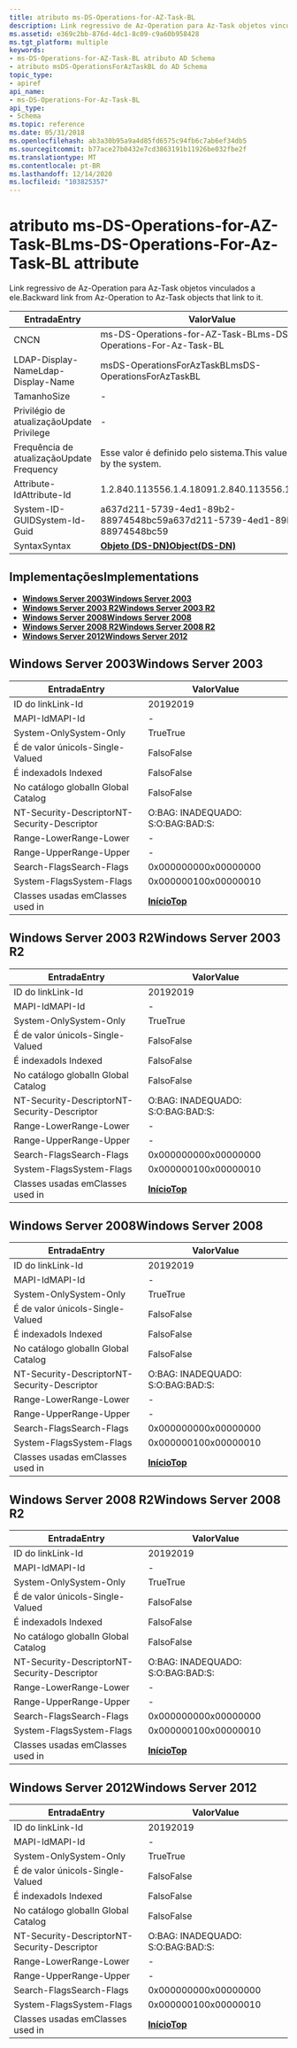 ```yaml
---
title: atributo ms-DS-Operations-for-AZ-Task-BL
description: Link regressivo de Az-Operation para Az-Task objetos vinculados a ele.
ms.assetid: e369c2bb-876d-4dc1-8c09-c9a60b958428
ms.tgt_platform: multiple
keywords:
- ms-DS-Operations-for-AZ-Task-BL atributo AD Schema
- atributo msDS-OperationsForAzTaskBL do AD Schema
topic_type:
- apiref
api_name:
- ms-DS-Operations-For-Az-Task-BL
api_type:
- Schema
ms.topic: reference
ms.date: 05/31/2018
ms.openlocfilehash: ab3a30b95a9a4d85fd6575c94fb6c7ab6ef34db5
ms.sourcegitcommit: b77ace27b0432e7cd3863191b11926be032fbe2f
ms.translationtype: MT
ms.contentlocale: pt-BR
ms.lasthandoff: 12/14/2020
ms.locfileid: "103825357"
---
```

# <a name="ms-ds-operations-for-az-task-bl-attribute"></a><span data-ttu-id="9f211-105">atributo ms-DS-Operations-for-AZ-Task-BL</span><span class="sxs-lookup"><span data-stu-id="9f211-105">ms-DS-Operations-For-Az-Task-BL attribute</span></span>

<span data-ttu-id="9f211-106">Link regressivo de Az-Operation para Az-Task objetos vinculados a ele.</span><span class="sxs-lookup"><span data-stu-id="9f211-106">Backward link from Az-Operation to Az-Task objects that link to it.</span></span>



| <span data-ttu-id="9f211-107">Entrada</span><span class="sxs-lookup"><span data-stu-id="9f211-107">Entry</span></span> | <span data-ttu-id="9f211-108">Valor</span><span class="sxs-lookup"><span data-stu-id="9f211-108">Value</span></span> |
|-------------------|-----------------------------------------|
| <span data-ttu-id="9f211-109">CN</span><span class="sxs-lookup"><span data-stu-id="9f211-109">CN</span></span>                | <span data-ttu-id="9f211-110">ms-DS-Operations-for-AZ-Task-BL</span><span class="sxs-lookup"><span data-stu-id="9f211-110">ms-DS-Operations-For-Az-Task-BL</span></span>         |
| <span data-ttu-id="9f211-111">LDAP-Display-Name</span><span class="sxs-lookup"><span data-stu-id="9f211-111">Ldap-Display-Name</span></span> | <span data-ttu-id="9f211-112">msDS-OperationsForAzTaskBL</span><span class="sxs-lookup"><span data-stu-id="9f211-112">msDS-OperationsForAzTaskBL</span></span>              |
| <span data-ttu-id="9f211-113">Tamanho</span><span class="sxs-lookup"><span data-stu-id="9f211-113">Size</span></span>              | \-                                      |
| <span data-ttu-id="9f211-114">Privilégio de atualização</span><span class="sxs-lookup"><span data-stu-id="9f211-114">Update Privilege</span></span>  | \-                                      |
| <span data-ttu-id="9f211-115">Frequência de atualização</span><span class="sxs-lookup"><span data-stu-id="9f211-115">Update Frequency</span></span>  | <span data-ttu-id="9f211-116">Esse valor é definido pelo sistema.</span><span class="sxs-lookup"><span data-stu-id="9f211-116">This value is set by the system.</span></span>        |
| <span data-ttu-id="9f211-117">Attribute-Id</span><span class="sxs-lookup"><span data-stu-id="9f211-117">Attribute-Id</span></span>      | <span data-ttu-id="9f211-118">1.2.840.113556.1.4.1809</span><span class="sxs-lookup"><span data-stu-id="9f211-118">1.2.840.113556.1.4.1809</span></span>                 |
| <span data-ttu-id="9f211-119">System-ID-GUID</span><span class="sxs-lookup"><span data-stu-id="9f211-119">System-Id-Guid</span></span>    | <span data-ttu-id="9f211-120">a637d211-5739-4ed1-89b2-88974548bc59</span><span class="sxs-lookup"><span data-stu-id="9f211-120">a637d211-5739-4ed1-89b2-88974548bc59</span></span>    |
| <span data-ttu-id="9f211-121">Syntax</span><span class="sxs-lookup"><span data-stu-id="9f211-121">Syntax</span></span>            | [<span data-ttu-id="9f211-122">**Objeto (DS-DN)**</span><span class="sxs-lookup"><span data-stu-id="9f211-122">**Object(DS-DN)**</span></span>](s-object-ds-dn.md) |



## <a name="implementations"></a><span data-ttu-id="9f211-123">Implementações</span><span class="sxs-lookup"><span data-stu-id="9f211-123">Implementations</span></span>

-   [<span data-ttu-id="9f211-124">**Windows Server 2003**</span><span class="sxs-lookup"><span data-stu-id="9f211-124">**Windows Server 2003**</span></span>](#windows-server-2003)
-   [<span data-ttu-id="9f211-125">**Windows Server 2003 R2**</span><span class="sxs-lookup"><span data-stu-id="9f211-125">**Windows Server 2003 R2**</span></span>](#windows-server-2003-r2)
-   [<span data-ttu-id="9f211-126">**Windows Server 2008**</span><span class="sxs-lookup"><span data-stu-id="9f211-126">**Windows Server 2008**</span></span>](#windows-server-2008)
-   [<span data-ttu-id="9f211-127">**Windows Server 2008 R2**</span><span class="sxs-lookup"><span data-stu-id="9f211-127">**Windows Server 2008 R2**</span></span>](#windows-server-2008-r2)
-   [<span data-ttu-id="9f211-128">**Windows Server 2012**</span><span class="sxs-lookup"><span data-stu-id="9f211-128">**Windows Server 2012**</span></span>](#windows-server-2012)

## <a name="windows-server-2003"></a><span data-ttu-id="9f211-129">Windows Server 2003</span><span class="sxs-lookup"><span data-stu-id="9f211-129">Windows Server 2003</span></span>



| <span data-ttu-id="9f211-130">Entrada</span><span class="sxs-lookup"><span data-stu-id="9f211-130">Entry</span></span> | <span data-ttu-id="9f211-131">Valor</span><span class="sxs-lookup"><span data-stu-id="9f211-131">Value</span></span> |
|------------------------|---------------------------------|
| <span data-ttu-id="9f211-132">ID do link</span><span class="sxs-lookup"><span data-stu-id="9f211-132">Link-Id</span></span>                | <span data-ttu-id="9f211-133">2019</span><span class="sxs-lookup"><span data-stu-id="9f211-133">2019</span></span>                            |
| <span data-ttu-id="9f211-134">MAPI-Id</span><span class="sxs-lookup"><span data-stu-id="9f211-134">MAPI-Id</span></span>                | \-                              |
| <span data-ttu-id="9f211-135">System-Only</span><span class="sxs-lookup"><span data-stu-id="9f211-135">System-Only</span></span>            | <span data-ttu-id="9f211-136">True</span><span class="sxs-lookup"><span data-stu-id="9f211-136">True</span></span>                            |
| <span data-ttu-id="9f211-137">É de valor único</span><span class="sxs-lookup"><span data-stu-id="9f211-137">Is-Single-Valued</span></span>       | <span data-ttu-id="9f211-138">Falso</span><span class="sxs-lookup"><span data-stu-id="9f211-138">False</span></span>                           |
| <span data-ttu-id="9f211-139">É indexado</span><span class="sxs-lookup"><span data-stu-id="9f211-139">Is Indexed</span></span>             | <span data-ttu-id="9f211-140">Falso</span><span class="sxs-lookup"><span data-stu-id="9f211-140">False</span></span>                           |
| <span data-ttu-id="9f211-141">No catálogo global</span><span class="sxs-lookup"><span data-stu-id="9f211-141">In Global Catalog</span></span>      | <span data-ttu-id="9f211-142">Falso</span><span class="sxs-lookup"><span data-stu-id="9f211-142">False</span></span>                           |
| <span data-ttu-id="9f211-143">NT-Security-Descriptor</span><span class="sxs-lookup"><span data-stu-id="9f211-143">NT-Security-Descriptor</span></span> | <span data-ttu-id="9f211-144">O:BAG: INADEQUADO: S:</span><span class="sxs-lookup"><span data-stu-id="9f211-144">O:BAG:BAD:S:</span></span>                    |
| <span data-ttu-id="9f211-145">Range-Lower</span><span class="sxs-lookup"><span data-stu-id="9f211-145">Range-Lower</span></span>            | \-                              |
| <span data-ttu-id="9f211-146">Range-Upper</span><span class="sxs-lookup"><span data-stu-id="9f211-146">Range-Upper</span></span>            | \-                              |
| <span data-ttu-id="9f211-147">Search-Flags</span><span class="sxs-lookup"><span data-stu-id="9f211-147">Search-Flags</span></span>           | <span data-ttu-id="9f211-148">0x00000000</span><span class="sxs-lookup"><span data-stu-id="9f211-148">0x00000000</span></span>                      |
| <span data-ttu-id="9f211-149">System-Flags</span><span class="sxs-lookup"><span data-stu-id="9f211-149">System-Flags</span></span>           | <span data-ttu-id="9f211-150">0x00000010</span><span class="sxs-lookup"><span data-stu-id="9f211-150">0x00000010</span></span>                      |
| <span data-ttu-id="9f211-151">Classes usadas em</span><span class="sxs-lookup"><span data-stu-id="9f211-151">Classes used in</span></span>        | [<span data-ttu-id="9f211-152">**Início**</span><span class="sxs-lookup"><span data-stu-id="9f211-152">**Top**</span></span>](c-top.md)<br/> |



## <a name="windows-server-2003-r2"></a><span data-ttu-id="9f211-153">Windows Server 2003 R2</span><span class="sxs-lookup"><span data-stu-id="9f211-153">Windows Server 2003 R2</span></span>



| <span data-ttu-id="9f211-154">Entrada</span><span class="sxs-lookup"><span data-stu-id="9f211-154">Entry</span></span> | <span data-ttu-id="9f211-155">Valor</span><span class="sxs-lookup"><span data-stu-id="9f211-155">Value</span></span> |
|------------------------|---------------------------------|
| <span data-ttu-id="9f211-156">ID do link</span><span class="sxs-lookup"><span data-stu-id="9f211-156">Link-Id</span></span>                | <span data-ttu-id="9f211-157">2019</span><span class="sxs-lookup"><span data-stu-id="9f211-157">2019</span></span>                            |
| <span data-ttu-id="9f211-158">MAPI-Id</span><span class="sxs-lookup"><span data-stu-id="9f211-158">MAPI-Id</span></span>                | \-                              |
| <span data-ttu-id="9f211-159">System-Only</span><span class="sxs-lookup"><span data-stu-id="9f211-159">System-Only</span></span>            | <span data-ttu-id="9f211-160">True</span><span class="sxs-lookup"><span data-stu-id="9f211-160">True</span></span>                            |
| <span data-ttu-id="9f211-161">É de valor único</span><span class="sxs-lookup"><span data-stu-id="9f211-161">Is-Single-Valued</span></span>       | <span data-ttu-id="9f211-162">Falso</span><span class="sxs-lookup"><span data-stu-id="9f211-162">False</span></span>                           |
| <span data-ttu-id="9f211-163">É indexado</span><span class="sxs-lookup"><span data-stu-id="9f211-163">Is Indexed</span></span>             | <span data-ttu-id="9f211-164">Falso</span><span class="sxs-lookup"><span data-stu-id="9f211-164">False</span></span>                           |
| <span data-ttu-id="9f211-165">No catálogo global</span><span class="sxs-lookup"><span data-stu-id="9f211-165">In Global Catalog</span></span>      | <span data-ttu-id="9f211-166">Falso</span><span class="sxs-lookup"><span data-stu-id="9f211-166">False</span></span>                           |
| <span data-ttu-id="9f211-167">NT-Security-Descriptor</span><span class="sxs-lookup"><span data-stu-id="9f211-167">NT-Security-Descriptor</span></span> | <span data-ttu-id="9f211-168">O:BAG: INADEQUADO: S:</span><span class="sxs-lookup"><span data-stu-id="9f211-168">O:BAG:BAD:S:</span></span>                    |
| <span data-ttu-id="9f211-169">Range-Lower</span><span class="sxs-lookup"><span data-stu-id="9f211-169">Range-Lower</span></span>            | \-                              |
| <span data-ttu-id="9f211-170">Range-Upper</span><span class="sxs-lookup"><span data-stu-id="9f211-170">Range-Upper</span></span>            | \-                              |
| <span data-ttu-id="9f211-171">Search-Flags</span><span class="sxs-lookup"><span data-stu-id="9f211-171">Search-Flags</span></span>           | <span data-ttu-id="9f211-172">0x00000000</span><span class="sxs-lookup"><span data-stu-id="9f211-172">0x00000000</span></span>                      |
| <span data-ttu-id="9f211-173">System-Flags</span><span class="sxs-lookup"><span data-stu-id="9f211-173">System-Flags</span></span>           | <span data-ttu-id="9f211-174">0x00000010</span><span class="sxs-lookup"><span data-stu-id="9f211-174">0x00000010</span></span>                      |
| <span data-ttu-id="9f211-175">Classes usadas em</span><span class="sxs-lookup"><span data-stu-id="9f211-175">Classes used in</span></span>        | [<span data-ttu-id="9f211-176">**Início**</span><span class="sxs-lookup"><span data-stu-id="9f211-176">**Top**</span></span>](c-top.md)<br/> |



## <a name="windows-server-2008"></a><span data-ttu-id="9f211-177">Windows Server 2008</span><span class="sxs-lookup"><span data-stu-id="9f211-177">Windows Server 2008</span></span>



| <span data-ttu-id="9f211-178">Entrada</span><span class="sxs-lookup"><span data-stu-id="9f211-178">Entry</span></span> | <span data-ttu-id="9f211-179">Valor</span><span class="sxs-lookup"><span data-stu-id="9f211-179">Value</span></span> |
|------------------------|---------------------------------|
| <span data-ttu-id="9f211-180">ID do link</span><span class="sxs-lookup"><span data-stu-id="9f211-180">Link-Id</span></span>                | <span data-ttu-id="9f211-181">2019</span><span class="sxs-lookup"><span data-stu-id="9f211-181">2019</span></span>                            |
| <span data-ttu-id="9f211-182">MAPI-Id</span><span class="sxs-lookup"><span data-stu-id="9f211-182">MAPI-Id</span></span>                | \-                              |
| <span data-ttu-id="9f211-183">System-Only</span><span class="sxs-lookup"><span data-stu-id="9f211-183">System-Only</span></span>            | <span data-ttu-id="9f211-184">True</span><span class="sxs-lookup"><span data-stu-id="9f211-184">True</span></span>                            |
| <span data-ttu-id="9f211-185">É de valor único</span><span class="sxs-lookup"><span data-stu-id="9f211-185">Is-Single-Valued</span></span>       | <span data-ttu-id="9f211-186">Falso</span><span class="sxs-lookup"><span data-stu-id="9f211-186">False</span></span>                           |
| <span data-ttu-id="9f211-187">É indexado</span><span class="sxs-lookup"><span data-stu-id="9f211-187">Is Indexed</span></span>             | <span data-ttu-id="9f211-188">Falso</span><span class="sxs-lookup"><span data-stu-id="9f211-188">False</span></span>                           |
| <span data-ttu-id="9f211-189">No catálogo global</span><span class="sxs-lookup"><span data-stu-id="9f211-189">In Global Catalog</span></span>      | <span data-ttu-id="9f211-190">Falso</span><span class="sxs-lookup"><span data-stu-id="9f211-190">False</span></span>                           |
| <span data-ttu-id="9f211-191">NT-Security-Descriptor</span><span class="sxs-lookup"><span data-stu-id="9f211-191">NT-Security-Descriptor</span></span> | <span data-ttu-id="9f211-192">O:BAG: INADEQUADO: S:</span><span class="sxs-lookup"><span data-stu-id="9f211-192">O:BAG:BAD:S:</span></span>                    |
| <span data-ttu-id="9f211-193">Range-Lower</span><span class="sxs-lookup"><span data-stu-id="9f211-193">Range-Lower</span></span>            | \-                              |
| <span data-ttu-id="9f211-194">Range-Upper</span><span class="sxs-lookup"><span data-stu-id="9f211-194">Range-Upper</span></span>            | \-                              |
| <span data-ttu-id="9f211-195">Search-Flags</span><span class="sxs-lookup"><span data-stu-id="9f211-195">Search-Flags</span></span>           | <span data-ttu-id="9f211-196">0x00000000</span><span class="sxs-lookup"><span data-stu-id="9f211-196">0x00000000</span></span>                      |
| <span data-ttu-id="9f211-197">System-Flags</span><span class="sxs-lookup"><span data-stu-id="9f211-197">System-Flags</span></span>           | <span data-ttu-id="9f211-198">0x00000010</span><span class="sxs-lookup"><span data-stu-id="9f211-198">0x00000010</span></span>                      |
| <span data-ttu-id="9f211-199">Classes usadas em</span><span class="sxs-lookup"><span data-stu-id="9f211-199">Classes used in</span></span>        | [<span data-ttu-id="9f211-200">**Início**</span><span class="sxs-lookup"><span data-stu-id="9f211-200">**Top**</span></span>](c-top.md)<br/> |



## <a name="windows-server-2008-r2"></a><span data-ttu-id="9f211-201">Windows Server 2008 R2</span><span class="sxs-lookup"><span data-stu-id="9f211-201">Windows Server 2008 R2</span></span>



| <span data-ttu-id="9f211-202">Entrada</span><span class="sxs-lookup"><span data-stu-id="9f211-202">Entry</span></span> | <span data-ttu-id="9f211-203">Valor</span><span class="sxs-lookup"><span data-stu-id="9f211-203">Value</span></span> |
|------------------------|---------------------------------|
| <span data-ttu-id="9f211-204">ID do link</span><span class="sxs-lookup"><span data-stu-id="9f211-204">Link-Id</span></span>                | <span data-ttu-id="9f211-205">2019</span><span class="sxs-lookup"><span data-stu-id="9f211-205">2019</span></span>                            |
| <span data-ttu-id="9f211-206">MAPI-Id</span><span class="sxs-lookup"><span data-stu-id="9f211-206">MAPI-Id</span></span>                | \-                              |
| <span data-ttu-id="9f211-207">System-Only</span><span class="sxs-lookup"><span data-stu-id="9f211-207">System-Only</span></span>            | <span data-ttu-id="9f211-208">True</span><span class="sxs-lookup"><span data-stu-id="9f211-208">True</span></span>                            |
| <span data-ttu-id="9f211-209">É de valor único</span><span class="sxs-lookup"><span data-stu-id="9f211-209">Is-Single-Valued</span></span>       | <span data-ttu-id="9f211-210">Falso</span><span class="sxs-lookup"><span data-stu-id="9f211-210">False</span></span>                           |
| <span data-ttu-id="9f211-211">É indexado</span><span class="sxs-lookup"><span data-stu-id="9f211-211">Is Indexed</span></span>             | <span data-ttu-id="9f211-212">Falso</span><span class="sxs-lookup"><span data-stu-id="9f211-212">False</span></span>                           |
| <span data-ttu-id="9f211-213">No catálogo global</span><span class="sxs-lookup"><span data-stu-id="9f211-213">In Global Catalog</span></span>      | <span data-ttu-id="9f211-214">Falso</span><span class="sxs-lookup"><span data-stu-id="9f211-214">False</span></span>                           |
| <span data-ttu-id="9f211-215">NT-Security-Descriptor</span><span class="sxs-lookup"><span data-stu-id="9f211-215">NT-Security-Descriptor</span></span> | <span data-ttu-id="9f211-216">O:BAG: INADEQUADO: S:</span><span class="sxs-lookup"><span data-stu-id="9f211-216">O:BAG:BAD:S:</span></span>                    |
| <span data-ttu-id="9f211-217">Range-Lower</span><span class="sxs-lookup"><span data-stu-id="9f211-217">Range-Lower</span></span>            | \-                              |
| <span data-ttu-id="9f211-218">Range-Upper</span><span class="sxs-lookup"><span data-stu-id="9f211-218">Range-Upper</span></span>            | \-                              |
| <span data-ttu-id="9f211-219">Search-Flags</span><span class="sxs-lookup"><span data-stu-id="9f211-219">Search-Flags</span></span>           | <span data-ttu-id="9f211-220">0x00000000</span><span class="sxs-lookup"><span data-stu-id="9f211-220">0x00000000</span></span>                      |
| <span data-ttu-id="9f211-221">System-Flags</span><span class="sxs-lookup"><span data-stu-id="9f211-221">System-Flags</span></span>           | <span data-ttu-id="9f211-222">0x00000010</span><span class="sxs-lookup"><span data-stu-id="9f211-222">0x00000010</span></span>                      |
| <span data-ttu-id="9f211-223">Classes usadas em</span><span class="sxs-lookup"><span data-stu-id="9f211-223">Classes used in</span></span>        | [<span data-ttu-id="9f211-224">**Início**</span><span class="sxs-lookup"><span data-stu-id="9f211-224">**Top**</span></span>](c-top.md)<br/> |



## <a name="windows-server-2012"></a><span data-ttu-id="9f211-225">Windows Server 2012</span><span class="sxs-lookup"><span data-stu-id="9f211-225">Windows Server 2012</span></span>



| <span data-ttu-id="9f211-226">Entrada</span><span class="sxs-lookup"><span data-stu-id="9f211-226">Entry</span></span> | <span data-ttu-id="9f211-227">Valor</span><span class="sxs-lookup"><span data-stu-id="9f211-227">Value</span></span> |
|------------------------|---------------------------------|
| <span data-ttu-id="9f211-228">ID do link</span><span class="sxs-lookup"><span data-stu-id="9f211-228">Link-Id</span></span>                | <span data-ttu-id="9f211-229">2019</span><span class="sxs-lookup"><span data-stu-id="9f211-229">2019</span></span>                            |
| <span data-ttu-id="9f211-230">MAPI-Id</span><span class="sxs-lookup"><span data-stu-id="9f211-230">MAPI-Id</span></span>                | \-                              |
| <span data-ttu-id="9f211-231">System-Only</span><span class="sxs-lookup"><span data-stu-id="9f211-231">System-Only</span></span>            | <span data-ttu-id="9f211-232">True</span><span class="sxs-lookup"><span data-stu-id="9f211-232">True</span></span>                            |
| <span data-ttu-id="9f211-233">É de valor único</span><span class="sxs-lookup"><span data-stu-id="9f211-233">Is-Single-Valued</span></span>       | <span data-ttu-id="9f211-234">Falso</span><span class="sxs-lookup"><span data-stu-id="9f211-234">False</span></span>                           |
| <span data-ttu-id="9f211-235">É indexado</span><span class="sxs-lookup"><span data-stu-id="9f211-235">Is Indexed</span></span>             | <span data-ttu-id="9f211-236">Falso</span><span class="sxs-lookup"><span data-stu-id="9f211-236">False</span></span>                           |
| <span data-ttu-id="9f211-237">No catálogo global</span><span class="sxs-lookup"><span data-stu-id="9f211-237">In Global Catalog</span></span>      | <span data-ttu-id="9f211-238">Falso</span><span class="sxs-lookup"><span data-stu-id="9f211-238">False</span></span>                           |
| <span data-ttu-id="9f211-239">NT-Security-Descriptor</span><span class="sxs-lookup"><span data-stu-id="9f211-239">NT-Security-Descriptor</span></span> | <span data-ttu-id="9f211-240">O:BAG: INADEQUADO: S:</span><span class="sxs-lookup"><span data-stu-id="9f211-240">O:BAG:BAD:S:</span></span>                    |
| <span data-ttu-id="9f211-241">Range-Lower</span><span class="sxs-lookup"><span data-stu-id="9f211-241">Range-Lower</span></span>            | \-                              |
| <span data-ttu-id="9f211-242">Range-Upper</span><span class="sxs-lookup"><span data-stu-id="9f211-242">Range-Upper</span></span>            | \-                              |
| <span data-ttu-id="9f211-243">Search-Flags</span><span class="sxs-lookup"><span data-stu-id="9f211-243">Search-Flags</span></span>           | <span data-ttu-id="9f211-244">0x00000000</span><span class="sxs-lookup"><span data-stu-id="9f211-244">0x00000000</span></span>                      |
| <span data-ttu-id="9f211-245">System-Flags</span><span class="sxs-lookup"><span data-stu-id="9f211-245">System-Flags</span></span>           | <span data-ttu-id="9f211-246">0x00000010</span><span class="sxs-lookup"><span data-stu-id="9f211-246">0x00000010</span></span>                      |
| <span data-ttu-id="9f211-247">Classes usadas em</span><span class="sxs-lookup"><span data-stu-id="9f211-247">Classes used in</span></span>        | [<span data-ttu-id="9f211-248">**Início**</span><span class="sxs-lookup"><span data-stu-id="9f211-248">**Top**</span></span>](c-top.md)<br/> |



 

 





